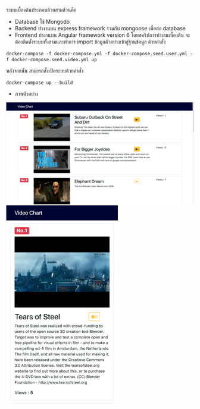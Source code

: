 ระบบเบื้องต้นประกอบด้วยสามส่วนคือ
- Database ใช้ Mongodb
- Backend ทำงานบน express framework ร่วมกับ mongoose เพื่อต่อ database
- Frontend ทำงานบน Angular framework version 6
โดยสคริปการทำงานเบื้องต้น จะต้องติดตั้งระบบทั้งสามและทำการ import ข้อมูลตัวอย่างเข้าสู่ฐานข้อมูล ด้วยคำสั่ง
```
docker-compose -f docker-compose.yml -f docker-compose.seed.user.yml -f docker-compose.seed.video.yml up
```
หลังจากนั้น สามารถสั่งเปิดระบบด้วยคำสั่ง
```
docker-compose up --build
```
- ภาพตัวอย่าง 
<img src="https://github.com/arnanpy/arnan-video-assignment/raw/master/desktop-ss.png">
<img src="https://github.com/arnanpy/arnan-video-assignment/raw/master/mobile-ss.png" width="300px">